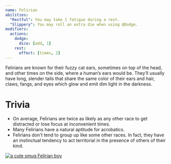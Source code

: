 ```yaml
---
name: Felirian
abilities:
  "Restful": You may take 1 fatigue during a rest.
  "Slippery": You may roll an extra die when using @Dodge.
modifiers:
  actions:
    dodge:
      dice: [add, 1]
    rest:
      effect: [times, 2]
---
```


Felirians are known for their fuzzy cat ears, sometimes on top of the head, and other times on the side, where a human’s ears would be. They’ll usually have long, slender tails that share the same color of their ears and hair, claws, fangs, and eyes which glow and emit dim light in the darkness.

# Trivia

- On average, Felirians are twice as likely as any other race to get distracted or lose focus at inconvenient times.
- Many Felirians have a natural aptitude for acrobatics.
- Felirians don't tend to group up like some other races. In fact, they have an instinctual tendency to act territorial in the presence of others of their kind.

[![a cute smug Felirian boy](./felirian.png)](https://twitter.com/Porforever/status/1664266810689191936)
